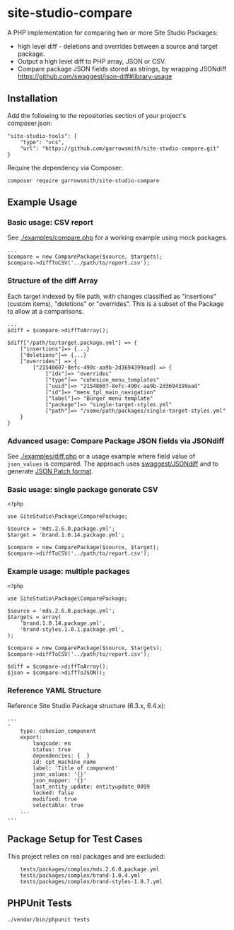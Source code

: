 # site-studio-compare

A PHP implementation for comparing two or more Site Studio Packages:

* high level diff - deletions and overrides between a source and target package.
* Output a high level diff to PHP array, JSON or CSV.
* Compare package JSON fields stored as strings, by wrapping JSONdiff https://github.com/swaggest/json-diff#library-usage

## Installation

Add the following to the repositories section of your project's composer.json:

```
"site-studio-tools": {
    "type": "vcs",
    "url": "https://github.com/garrowsmith/site-studio-compare.git"
}
```

Require the dependency via Composer:

```
composer require garrowsmith/site-studio-compare
```

## Example Usage

### Basic usage: CSV report

See [./examples/compare.php](examples/compare.php) for a working example using mock packages.

```
...
$compare = new ComparePackage($source, $targets);
$compare->diffToCSV('../path/to/report.csv');

```

### Structure of the diff Array 

Each target indexed by file path, with changes classified as "insertions" (custom items), "deletions" or "overrides". This is a subset of the Package to allow at a comparisons.

```
... 
$diff = $compare->diffToArray();

$diff["/path/to/target.package.yml"] => {
    ["insertions"]=> {...}
    ["deletions"]=> {...}
    ["overrides"] => {
        ["21548607-8efc-490c-aa9b-2d3694399aad] => {
            ["idx"]=> "overrides"
            ["type"]=> "cohesion_menu_templates"
            ["uuid"]=> "21548607-8efc-490c-aa9b-2d3694399aad"
            ["id"]=> "menu_tpl_main_navigation"
            ["label"]=> "Burger menu template"
            ["package"]=> "single-target-styles.yml"
            ["path"]=> "/some/path/packages/single-target-styles.yml"
    }
}

```

### Advanced usage: Compare Package JSON fields via JSONdiff

See [./examples/diff.php](examples/diff.php) or a usage example where field value of `json_values` is compared. The approach uses [swaggest/JSONdiff](https://github.com/swaggest/json-diff#library-usage) and to generate [JSON Patch format](http://jsonpatch.com/).


### Basic usage: single package generate CSV

```
<?php

use SiteStudio\Package\ComparePackage;

$source = 'mds.2.6.0.package.yml';
$target = 'brand.1.0.14.package.yml';

$compare = new ComparePackage($source, $target);
$compare->diffToCSV('../path/to/report.csv');

```

### Example usage: multiple packages

```
<?php

use SiteStudio\Package\ComparePackage;

$source = 'mds.2.6.0.package.yml';
$targets = array(
    'brand.1.0.14.package.yml',
    'brand-styles.1.0.1.package.yml',
);

$compare = new ComparePackage($source, $targets);
$compare->diffToCSV('../path/to/report.csv');

$diff = $compare->diffToArray();
$json = $compare->diffToJSON();

```

### Reference YAML Structure

Reference Site Studio Package structure (6.3.x, 6.4.x):

```
...
-
    type: cohesion_component
    export:
        langcode: en
        status: true
        dependencies: {  }
        id: cpt_machine_name
        label: 'Title of component'
        json_values: '{}'
        json_mapper: '{}'
        last_entity_update: entityupdate_0099
        locked: false
        modified: true
        selectable: true
    ...    
...

```

## Package Setup for Test Cases

This project relies on real packages and are excluded:

```
    tests/packages/complex/mds.2.6.0.package.yml
    tests/packages/complex/brand-1.0.4.yml
    tests/packages/complex/brand-styles-1.0.7.yml
```

## PHPUnit Tests

```
./vendor/bin/phpunit tests
```
